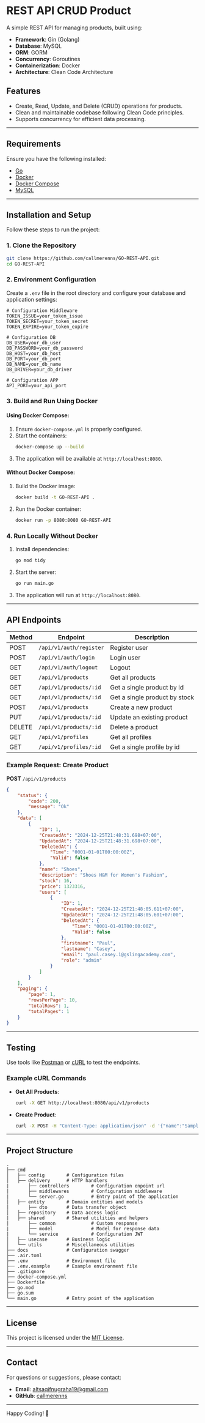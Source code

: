 # REST API CRUD Product

A simple REST API for managing products, built using:
- **Framework**: Gin (Golang)
- **Database**: MySQL
- **ORM**: GORM
- **Concurrency**: Goroutines
- **Containerization**: Docker
- **Architecture**: Clean Code Architecture

## Features
- Create, Read, Update, and Delete (CRUD) operations for products.
- Clean and maintainable codebase following Clean Code principles.
- Supports concurrency for efficient data processing.

---

## Requirements
Ensure you have the following installed:
- [Go](https://golang.org/dl/)
- [Docker](https://www.docker.com/)
- [Docker Compose](https://docs.docker.com/compose/)
- [MySQL](https://www.mysql.com/)

---

## Installation and Setup
Follow these steps to run the project:

### 1. Clone the Repository
```bash
git clone https://github.com/callmerenns/GO-REST-API.git
cd GO-REST-API
```

### 2. Environment Configuration
Create a `.env` file in the root directory and configure your database and application settings:
```env
# Configuration Middleware
TOKEN_ISSUE=your_token_issue
TOKEN_SECRET=your_token_secret
TOKEN_EXPIRE=your_token_expire

# Configuration DB 
DB_USER=your_db_user
DB_PASSWORD=your_db_password
DB_HOST=your_db_host
DB_PORT=your_db_port
DB_NAME=your_db_name
DB_DRIVER=your_db_driver

# Configuration APP
API_PORT=your_api_port
```

### 3. Build and Run Using Docker
#### Using Docker Compose:
1. Ensure `docker-compose.yml` is properly configured.
2. Start the containers:
   ```bash
   docker-compose up --build
   ```
3. The application will be available at `http://localhost:8080`.

#### Without Docker Compose:
1. Build the Docker image:
   ```bash
   docker build -t GO-REST-API .
   ```
2. Run the Docker container:
   ```bash
   docker run -p 8080:8080 GO-REST-API
   ```

### 4. Run Locally Without Docker
1. Install dependencies:
   ```bash
   go mod tidy
   ```
2. Start the server:
   ```bash
   go run main.go
   ```
3. The application will run at `http://localhost:8080`.

---

## API Endpoints

| Method | Endpoint          | Description              |
|--------|-------------------|--------------------------|
| POST   | `/api/v1/auth/register`  | Register user         |
| POST   | `/api/v1/auth/login`     | Login user         |
| GET    | `/api/v1/auth/logout`    | Logout         |
| GET    | `/api/v1/products`       | Get all products         |
| GET    | `/api/v1/products/:id`   | Get a single product by id |
| GET    | `/api/v1/products/:id`   | Get a single product by stock |
| POST   | `/api/v1/products`       | Create a new product     |
| PUT    | `/api/v1/products/:id`   | Update an existing product |
| DELETE | `/api/v1/products/:id`   | Delete a product         |
| GET    | `/api/v1/profiles`       | Get all profiles         |
| GET    | `/api/v1/profiles/:id`   | Get a single profile by id |

### Example Request: Create Product
**POST** `/api/v1/products`
```json
{
    "status": {
        "code": 200,
        "message": "Ok"
    },
    "data": [
        {
            "ID": 1,
            "CreatedAt": "2024-12-25T21:48:31.698+07:00",
            "UpdatedAt": "2024-12-25T21:48:31.698+07:00",
            "DeletedAt": {
                "Time": "0001-01-01T00:00:00Z",
                "Valid": false
            },
            "name": "Shoes",
            "description": "Shoes H&M for Women's Fashion",
            "stock": 16,
            "price": 1323316,
            "users": [
                {
                    "ID": 1,
                    "CreatedAt": "2024-12-25T21:48:05.611+07:00",
                    "UpdatedAt": "2024-12-25T21:48:05.601+07:00",
                    "DeletedAt": {
                        "Time": "0001-01-01T00:00:00Z",
                        "Valid": false
                    },
                    "firstname": "Paul",
                    "lastname": "Casey",
                    "email": "paul.casey.1@gslingacademy.com",
                    "role": "admin"
                }
            ]
        }
    ],
    "paging": {
        "page": 1,
        "rowsPerPage": 10,
        "totalRows": 1,
        "totalPages": 1
    }
}
```

---

## Testing
Use tools like [Postman](https://www.postman.com/) or [cURL](https://curl.se/) to test the endpoints.

### Example cURL Commands
- **Get All Products**:
  ```bash
  curl -X GET http://localhost:8080/api/v1/products
  ```
- **Create Product**:
  ```bash
  curl -X POST -H "Content-Type: application/json" -d '{"name":"Sample Product","description":"Sample Description","stock":10,"price":100.0}' http://localhost:8080/api/v1/products
  ```

---

## Project Structure
```
.
├── cmd
│   ├── config        # Configuration files
│   ├── delivery      # HTTP handlers 
|       ├── controllers        # Configuration enpoint url
|       ├── middlewares        # Configuration middleware
|       └── server.go          # Entry point of the application
│   ├── entity        # Domain entities and models
|       ├── dto       # Data transfer object
│   ├── repository    # Data access logic
|   ├── shared        # Shared utilities and helpers
|       ├── common             # Custom response
|       ├── model              # Model for response data
|       └── service            # Configuration JWT
│   ├── usecase       # Business logic
│   └── utils         # Miscellaneous utilities
├── docs              # Configuration swagger
├── .air.toml
├── .env              # Environment file
├── .env.example      # Example environment file
├── .gitignore
├── docker-compose.yml
├── Dockerfile
├── go.mod
├── go.sum
└── main.go           # Entry point of the application
```

---

## License
This project is licensed under the [MIT License](LICENSE).

---

## Contact
For questions or suggestions, please contact:
- **Email**: altsaqifnugraha19@gmail.com
- **GitHub**: [callmerenns](https://github.com/callmerenns)

---

Happy Coding! 🚀
